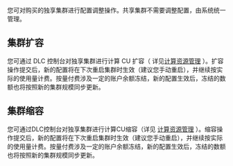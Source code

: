﻿您可对购买的独享集群进行配置调整操作。共享集群不需要调整配置，由系统统一管理。
## 集群扩容
您可通过 DLC 控制台对独享集群进行计算 CU 扩容（ 详见[计算资源管理](https://cloud.tencent.com/document/product/1342/65691) ）。扩容操作提交后，新的配置将在下次重启集群时生效（建议您手动重启），并继续按实际的使用量计费。按量付费涉及一定的账户余额冻结，新的配置生效后，冻结的数额也将按照新的集群规模同步更新。
## 集群缩容
您可通过DLC控制台对独享集群进行计算CU缩容（详见 [计算资源管理](https://cloud.tencent.com/document/product/1342/65691) ）。缩容操作提交后，新的配置将在下次重启集群时生效（建议您手动重启），并继续按实际的使用量计费。按量付费涉及一定的账户余额冻结，新的配置生效后，冻结的数额也将按照新的集群规模同步更新。


